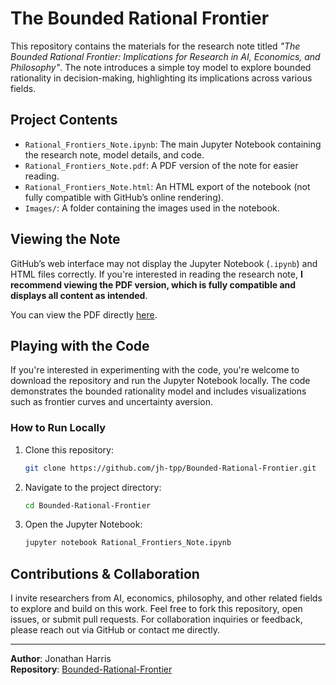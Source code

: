 # The Bounded Rational Frontier

This repository contains the materials for the research note titled *"The Bounded Rational Frontier: Implications for Research in AI, Economics, and Philosophy"*. The note introduces a simple toy model to explore bounded rationality in decision-making, highlighting its implications across various fields.

## Project Contents

- `Rational_Frontiers_Note.ipynb`: The main Jupyter Notebook containing the research note, model details, and code.
- `Rational_Frontiers_Note.pdf`: A PDF version of the note for easier reading.
- `Rational_Frontiers_Note.html`: An HTML export of the notebook (not fully compatible with GitHub’s online rendering).
- `Images/`: A folder containing the images used in the notebook.

## Viewing the Note

GitHub’s web interface may not display the Jupyter Notebook (`.ipynb`) and HTML files correctly. If you're interested in reading the research note, **I recommend viewing the PDF version, which is fully compatible and displays all content as intended**.

You can view the PDF directly [here](./Rational_Frontiers_Note.pdf).

## Playing with the Code

If you're interested in experimenting with the code, you're welcome to download the repository and run the Jupyter Notebook locally. The code demonstrates the bounded rationality model and includes visualizations such as frontier curves and uncertainty aversion.

### How to Run Locally

1. Clone this repository:
    ```bash
    git clone https://github.com/jh-tpp/Bounded-Rational-Frontier.git
    ```
2. Navigate to the project directory:
    ```bash
    cd Bounded-Rational-Frontier
    ```
3. Open the Jupyter Notebook:
    ```bash
    jupyter notebook Rational_Frontiers_Note.ipynb
    ```

## Contributions & Collaboration

I invite researchers from AI, economics, philosophy, and other related fields to explore and build on this work. Feel free to fork this repository, open issues, or submit pull requests. For collaboration inquiries or feedback, please reach out via GitHub or contact me directly.

---

**Author**: Jonathan Harris  
**Repository**: [Bounded-Rational-Frontier](https://github.com/jh-tpp/Bounded-Rational-Frontier)
